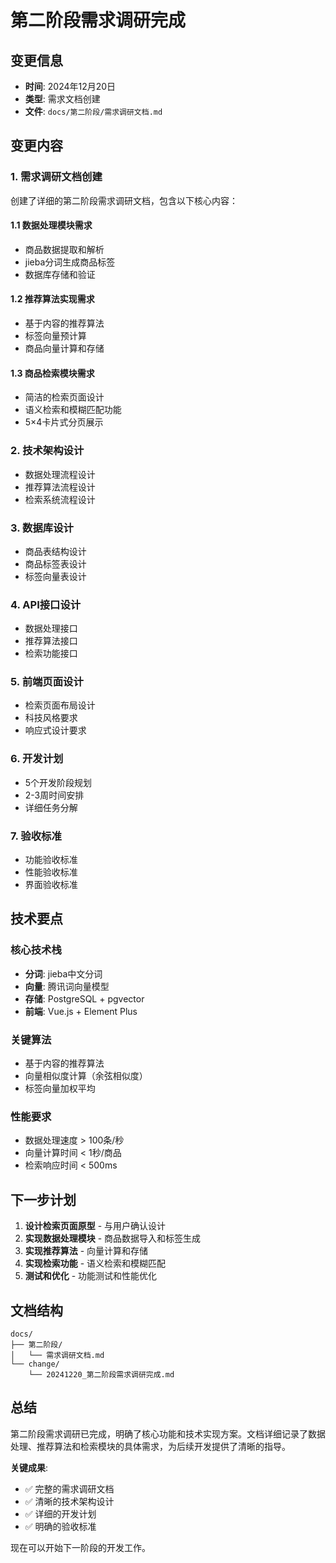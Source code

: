 # 第二阶段需求调研完成

## 变更信息
- **时间**: 2024年12月20日
- **类型**: 需求文档创建
- **文件**: `docs/第二阶段/需求调研文档.md`

## 变更内容

### 1. 需求调研文档创建
创建了详细的第二阶段需求调研文档，包含以下核心内容：

#### 1.1 数据处理模块需求
- 商品数据提取和解析
- jieba分词生成商品标签
- 数据库存储和验证

#### 1.2 推荐算法实现需求
- 基于内容的推荐算法
- 标签向量预计算
- 商品向量计算和存储

#### 1.3 商品检索模块需求
- 简洁的检索页面设计
- 语义检索和模糊匹配功能
- 5×4卡片式分页展示

### 2. 技术架构设计
- 数据处理流程设计
- 推荐算法流程设计
- 检索系统流程设计

### 3. 数据库设计
- 商品表结构设计
- 商品标签表设计
- 标签向量表设计

### 4. API接口设计
- 数据处理接口
- 推荐算法接口
- 检索功能接口

### 5. 前端页面设计
- 检索页面布局设计
- 科技风格要求
- 响应式设计要求

### 6. 开发计划
- 5个开发阶段规划
- 2-3周时间安排
- 详细任务分解

### 7. 验收标准
- 功能验收标准
- 性能验收标准
- 界面验收标准

## 技术要点

### 核心技术栈
- **分词**: jieba中文分词
- **向量**: 腾讯词向量模型
- **存储**: PostgreSQL + pgvector
- **前端**: Vue.js + Element Plus

### 关键算法
- 基于内容的推荐算法
- 向量相似度计算（余弦相似度）
- 标签向量加权平均

### 性能要求
- 数据处理速度 > 100条/秒
- 向量计算时间 < 1秒/商品
- 检索响应时间 < 500ms

## 下一步计划

1. **设计检索页面原型** - 与用户确认设计
2. **实现数据处理模块** - 商品数据导入和标签生成
3. **实现推荐算法** - 向量计算和存储
4. **实现检索功能** - 语义检索和模糊匹配
5. **测试和优化** - 功能测试和性能优化

## 文档结构

```
docs/
├── 第二阶段/
│   └── 需求调研文档.md
└── change/
    └── 20241220_第二阶段需求调研完成.md
```

## 总结

第二阶段需求调研已完成，明确了核心功能和技术实现方案。文档详细记录了数据处理、推荐算法和检索模块的具体需求，为后续开发提供了清晰的指导。

**关键成果**:
- ✅ 完整的需求调研文档
- ✅ 清晰的技术架构设计
- ✅ 详细的开发计划
- ✅ 明确的验收标准

现在可以开始下一阶段的开发工作。
